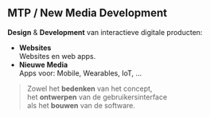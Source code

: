 MTP **/ New Media Development**
-------------------------

**Design** & **Development** van interactieve digitale producten:

- **Websites**   
Websites en web apps.
- **Nieuwe Media**  
Apps voor: Mobile, Wearables, IoT, …

> Zowel het **bedenken** van het concept,  
> het **ontwerpen** van de gebruikersinterface  
> als het **bouwen** van de software.